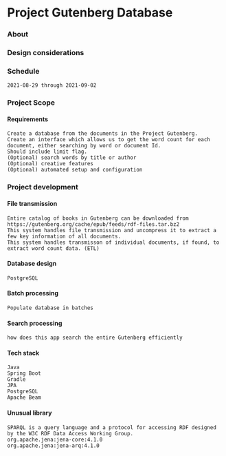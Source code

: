 # Project Gutenberg Database

### About

	

### Design considerations

### Schedule
	2021-08-29 through 2021-09-02

### Project Scope

#### Requirements

	Create a database from the documents in the Project Gutenberg.
	Create an interface which allows us to get the word count for each document, either searching by word or document Id.
	Should include limit flag.
	(Optional) search words by title or author
	(Optional) creative features
	(Optional) automated setup and configuration

### Project development

#### File transmission

	Entire catalog of books in Gutenberg can be downloaded from https://gutenberg.org/cache/epub/feeds/rdf-files.tar.bz2
	This system handles file transmission and uncompress it to extract a few key information of all documents.
	This system handles transmisson of individual documents, if found, to extract word count data. (ETL) 

#### Database design

	PostgreSQL

#### Batch processing

	Populate database in batches

#### Search processing
	
	how does this app search the entire Gutenberg efficiently

#### Tech stack

	Java
	Spring Boot
	Gradle
	JPA
	PostgreSQL
	Apache Beam

#### Unusual library

	SPARQL is a query language and a protocol for accessing RDF designed by the W3C RDF Data Access Working Group.
	org.apache.jena:jena-core:4.1.0
	org.apache.jena:jena-arq:4.1.0
